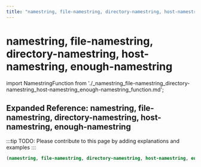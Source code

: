 ```yaml
---
title: "namestring, file-namestring, directory-namestring, host-namestring, enough-namestring"
---
```


# namestring, file-namestring, directory-namestring, host-namestring, enough-namestring

import NamestringFunction from './_namestring_file-namestring_directory-namestring_host-namestring_enough-namestring_function.md';

<NamestringFunction />

## Expanded Reference: namestring, file-namestring, directory-namestring, host-namestring, enough-namestring

:::tip
TODO: Please contribute to this page by adding explanations and examples
:::

```lisp
(namestring, file-namestring, directory-namestring, host-namestring, enough-namestring )
```
